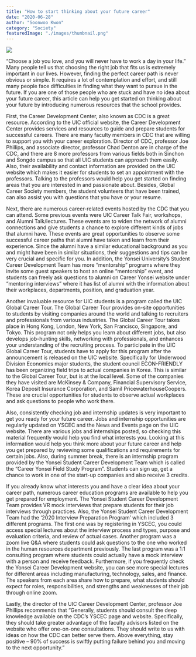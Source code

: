 ```yaml
---
title: "How to start thinking about your future career"
date: "2020-06-28"
author: "Soonwoo Kwon"
category: "Society"
featuredImage: "./images/thumbnail.png"
---
```


![](/images/thumbnail.png)

“Choose a job you love, and you will never have to work a day in your life.” Many people tell us that choosing the right job that fits us is extremely important in our lives. However, finding the perfect career path is never obvious or simple. It requires a lot of contemplation and effort, and still many people face difficulties in finding what they want to pursue in the future. If you are one of those people who are stuck and have no idea about your future career, this article can help you get started on thinking about your future by introducing numerous resources that the school provides.

First, the Career Development Center, also known as CDC is a great resource. According to the UIC official website, the Career Development Center provides services and resources to guide and prepare students for successful careers. There are many faculty members in CDC that are willing to support you with your career exploration. Director of CDC, professor Joe Phillips, and associate director, professor Chad Denton are in charge of the CDC, and there are 8 more professors from various fields both in Sinchon and Songdo campus so that all UIC students can approach them easily. Also, their availability and contact information are provided on the UIC website which makes it easier for students to set an appointment with the professors. Talking to the professors would help you get started on finding areas that you are interested in and passionate about. Besides, Global Career Society members, the student volunteers that have been trained, can also assist you with questions that you have or your resume.

Next, there are numerous career-related events hosted by the CDC that you can attend. Some previous events were UIC Career Talk Fair, workshops, and Alumni Talk/lectures. These events are to widen the network of alumni connections and give students a chance to explore different kinds of jobs that alumni have. These events are great opportunities to observe some successful career paths that alumni have taken and learn from their experience. Since the alumni have a similar educational background as you and might have been in similar situations, their suggestions and tips can be very crucial and specific for you.  In addition, the Yonsei University’s Student Career Development Team has more “mentorship” programs where they invite some guest speakers to host an online “mentorship” event, and students can freely ask questions to alumni on Career Yonsei website under “mentoring interviews” where it has list of alumni with the information about their workplaces, departments, position, and graduation year.

Another invaluable resource for UIC students is a program called the UIC Global Career Tour. The Global Career Tour provides on-site opportunities to students by visiting companies around the world and talking to recruiters and professionals from various industries. The Global Career Tour takes place in Hong Kong, London, New York, San Francisco, Singapore, and Tokyo. This program not only helps you learn about different jobs, but also develops job-hunting skills, networking with professionals, and enhances your understanding of the recruiting process. To participate in the UIC Global Career Tour, students have to apply for this program after the announcement is released on the UIC website. Specifically for Underwood Division Economics major students, the student council ECON-FRIENDLY has been organizing field trips to actual companies in Korea. This is similar to the Global Career Tour, but is at the local level. Some of the companies they have visited are McKinsey & Company, Financial Supervisory Service, Korea Deposit Insurance Corporation, and Samil PricewaterhouseCoopers. These are crucial opportunities for students to observe actual workplaces and ask questions to people who work there.

Also, consistently checking job and internship updates is very important to get you ready for your future career. Jobs and internship opportunities are regularly updated on YSCEC and the News and Events page on the UIC website. There are various jobs and internships posted, so checking this material frequently would help you find what interests you. Looking at this information would help you think more about your future career and help you get prepared by reviewing some qualifications and requirements for certain jobs. Also, during summer break, there is an internship program provided by the Yonsei Student Career Development Team which is called the “Career Yonsei Field Study Program”. Students can sign up, get a chance to work in one of the start-up companies and also receive 3 credits.

If you already know what interests you and have a clear idea about your career path, numerous career education programs are available to help you get prepared for employment. The Yonsei Student Career Development Team provides VR mock interviews that prepare students for their job interviews through practices. Also, the Yonsei Student Career Development Team had the ‘2020 Interview Preparation Program’ which included 3 different programs. The first one was by registering in YSCEC, you could access special lectures about the interview process and types, purpose and evaluation criteria, and review of actual cases. Another program was a zoom live Q&A where students could ask questions to the one who worked in the human resources department previously. The last program was a 1:1 consulting program where students could actually have a mock interview with a person and receive feedback. Furthermore, if you frequently check the Yonsei Career Development website, you can see more special lectures for different areas including manufacturing, technology, sales, and finance. The speakers from each area share how to prepare, what students should expect for roles, responsibilities, and strengths and weaknesses of their job through online zoom.

Lastly, the director of the UIC Career Development Center, professor Joe Phillips recommends that “Generally, students should consult the deep knowledge available on the CDC’s YSCEC page and website. Specifically, they should take greater advantage of the faculty advisors listed on the website who offer one-on-one consultations. They should write to us with ideas on how the CDC can better serve them. Above everything, stay positive – 90% of success is swiftly putting failure behind you and moving to the next opportunity.”

